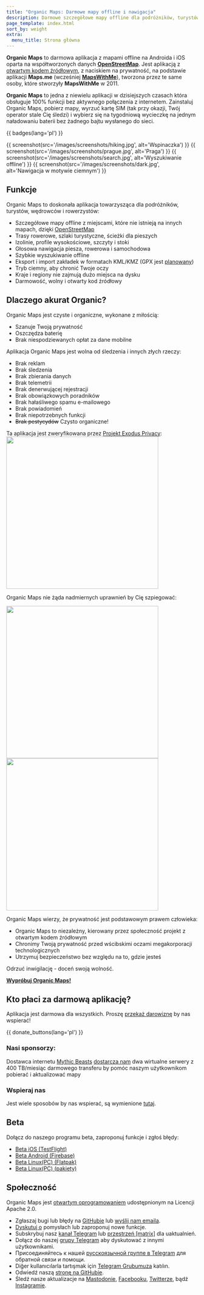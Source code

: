 ```yaml
---
title: "Organic Maps: Darmowe mapy offline i nawigacja"
description: Darmowe szczegółowe mapy offline dla podróżników, turystów, kierowców, wędrowców i rowerzystów stworzona przez twórców aplikacji MapsWithMe (Maps.Me).
page_template: index.html
sort_by: weight
extra:
  menu_title: Strona główna
---
```


**Organic Maps** to darmowa aplikacja z mapami offline na Androida i iOS oparta na współtworzonych danych 
**[OpenStreetMap](https://www.openstreetmap.org)**.
Jest aplikacją z [otwartym kodem źródłowym](https://pl.wikipedia.org/wiki/Otwarte_oprogramowanie), z naciskiem na prywatność, na podstawie aplikacji **Maps.me** (wcześniej [**MapsWithMe**](https://en.wikipedia.org/wiki/Maps.me)), tworzona przez te same osoby, które stworzyły **MapsWithMe** w 2011.

**Organic Maps** to jedna z niewielu aplikacji w dzisiejszych czasach która obsługuje 100% funkcji bez aktywnego połączenia z internetem. Zainstaluj Organic Maps, pobierz mapy, wyrzuć kartę SIM (tak przy okazji, Twój operator stale Cię śledzi) i wybierz się na tygodniową wycieczkę na jednym naładowaniu baterii bez żadnego bajtu wysłanego do sieci.

{{ badges(lang='pl') }}

{{ screenshot(src='/images/screenshots/hiking.jpg', alt='Wspinaczka') }}
{{ screenshot(src='/images/screenshots/prague.jpg', alt='Praga') }}
{{ screenshot(src='/images/screenshots/search.jpg', alt='Wyszukiwanie offline') }}
{{ screenshot(src='/images/screenshots/dark.jpg', alt='Nawigacja w motywie ciemnym') }}

## Funkcje

Organic Maps to doskonała aplikacja towarzysząca dla podróżników, turystów, wędrowców i rowerzystów:

- Szczegółowe mapy offline z miejscami, które nie istnieją na innych mapach, dzięki [OpenStreetMap](https://osm.org)
- Trasy rowerowe, szlaki turystyczne, ścieżki dla pieszych
- Izolinie, profile wysokościowe, szczyty i stoki
- Głosowa nawigacja piesza, rowerowa i samochodowa
- Szybkie wyszukiwanie offline
- Eksport i import zakładek w formatach KML/KMZ (GPX jest [planowany](https://github.com/organicmaps/organicmaps/issues/624))
- Tryb ciemny, aby chronić Twoje oczy
- Kraje i regiony nie zajmują dużo miejsca na dysku
- Darmowość, wolny i otwarty kod źródłowy

## Dlaczego akurat Organic?

Organic Maps jest czyste i organiczne, wykonane z miłością:

- Szanuje Twoją prywatność
- Oszczędza baterię
- Brak niespodziewanych opłat za dane mobilne

Aplikacja Organic Maps jest wolna od śledzenia i innych złych rzeczy:

- Brak reklam
- Brak śledzenia
- Brak zbierania danych
- Brak telemetrii
- Brak denerwującej rejestracji
- Brak obowiązkowych poradników
- Brak hałaśliwego spamu e-mailowego
- Brak powiadomień
- Brak niepotrzebnych funkcji
- ~~Brak pestycydów~~ Czysto organiczne!

Ta aplikacja jest zweryfikowana przez <a href='https://reports.exodus-privacy.eu.org/en/reports/app.organicmaps/latest/'>Projekt Exodus Privacy</a>:
<br/>
<img src='/images/privacy/exodus.png' width='400'>

Organic Maps nie żąda nadmiernych uprawnień by Cię szpiegować:

<img src='/images/privacy/om.jpg' width='400'>
<img src='/images/privacy/mm.jpg' width='400'>

Organic Maps wierzy, że prywatność jest podstawowym prawem człowieka:

- Organic Maps to niezależny, kierowany przez społeczność projekt z otwartym kodem źródłowym
- Chronimy Twoją prywatność przed wścibskimi oczami megakorporacji technologicznych
- Utrzymuj bezpieczeństwo bez względu na to, gdzie jesteś

Odrzuć inwigilację - doceń swoją wolność.


<a href="#install"><strong>Wypróbuj Organic Maps!</strong></a>

## Kto płaci za darmową aplikację?

Aplikacja jest darmowa dla wszystkich. Proszę [przekaż darowiznę](@/donate/index.md) by nas wspierać!

{{ donate_buttons(lang='pl') }}

### Nasi sponsorzy:

Dostawca internetu [Mythic Beasts](https://www.mythic-beasts.com/) [dostarcza nam](https://www.mythic-beasts.com/blog/2021/10/06/improving-the-world-bit-by-expensive-bit/)
dwa wirtualne serwery z 400 TB/miesiąc darmowego transferu by pomóc naszym użytkownikom pobierać i aktualizować mapy 

### Wspieraj nas

Jest wiele sposobów by nas wspierać, są wymienione [tutaj](@/support-us/index.md).

## Beta

Dołącz do naszego programu beta, zaproponuj funkcje i zgłoś błędy:

- [Beta iOS (TestFlight)](https://testflight.apple.com/join/lrKCl08I)
- [Beta Android (Firebase)](https://appdistribution.firebase.dev/i/9ec3bca5e2b47373)
- [Beta Linux(PC) (Flatpak)](https://flathub.org/apps/details/app.organicmaps.desktop)
- [Beta Linux(PC) (pakiety)](https://repology.org/project/organicmaps/versions)

## Społeczność

Organic Maps jest [otwartym oprogramowaniem](https://github.com/organicmaps/organicmaps)
udostępnionym na Licencji Apache 2.0.

- Zgłaszaj bugi lub błędy na [GitHubie](https://github.com/organicmaps/organicmaps/issues) lub [wyślij nam emaila](mailto:hello@organicmaps.app).
- [Dyskutuj o](https://github.com/organicmaps/organicmaps/discussions/categories/ideas) pomysłach lub zaproponuj nowe funkcje.
- Subskrybuj nasz [kanał Telegram](https://t.me/OrganicMapsApp) lub [przestrzeń [matrix]](https://matrix.to/#/#organicmaps:matrix.org) dla uaktualnień.
- Dołącz do naszej [grupy Telegram](https://t.me/OrganicMaps) aby dyskutować z innymi użytkownikami.
- Присоединяйтесь к нашей [русскоязычной группе в Telegram](https://t.me/OrganicMapsRu) для обратной связи и помощи.
- Diğer kullanıcılarla tartışmak için [Telegram Grubumuza](https://t.me/OrganicMapsTR) katılın.
- Odwiedź naszą [stronę na GitHubie](https://github.com/organicmaps/organicmaps).
- Śledź nasze aktualizacje na [Mastodonie](https://fosstodon.org/@organicmaps), [Facebooku](https://facebook.com/OrganicMaps), [Twitterze](https://twitter.com/OrganicMapsApp), bądź
[Instagramie](https://instagram.com/organicmaps.app/).


